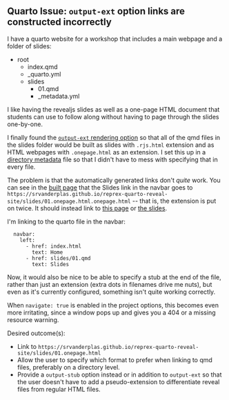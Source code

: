 ## Quarto Issue: `output-ext` option links are constructed incorrectly

I have a quarto website for a workshop that includes a main webpage
and a folder of slides:

- root
  - index.qmd
  - _quarto.yml
  - slides
    - 01.qmd
    - _metadata.yml


I like having the revealjs slides as well as a one-page HTML document
that students can use to follow along without having to page through
the slides one-by-one.

I finally found the
[`output-ext` rendering option](https://quarto.org/docs/reference/formats/html.html#rendering)
so that all of the qmd files in the slides folder would be built as
slides with `.rjs.html` extension and as HTML webpages with
`.onepage.html` as an extension.
I set this up in a [directory metadata](slides/_metadata.yml) file so
that I didn't have to mess with specifying that in every file.

The problem is that the automatically generated links don't *quite*
work. You can see in the [built page](https://srvanderplas.github.io/reprex-quarto-reveal-site/)
that the Slides link in the navbar goes to
`https://srvanderplas.github.io/reprex-quarto-reveal-site/slides/01.onepage.html.onepage.html`
-- that is, the extension is put on twice.
It should instead link to [this page](https://srvanderplas.github.io/reprex-quarto-reveal-site/slides/01.onepage.html) 
or [the slides](https://srvanderplas.github.io/reprex-quarto-reveal-site/slides/01.rjs.html).

I'm linking to the quarto file in the navbar:

```
  navbar:
    left:
      - href: index.html
        text: Home
      - href: slides/01.qmd
        text: Slides
```

Now, it would also be nice to be able to specify a stub at the 
end of the file, rather than just an extension 
(extra dots in filenames drive me nuts),
but even as it's currently configured, something isn't quite working
correctly.

When `navigate: true` is enabled in the project options, this becomes 
even more irritating, since a window pops up and gives you a 404 or 
a missing resource warning.

Desired outcome(s): 

- Link to `https://srvanderplas.github.io/reprex-quarto-reveal-site/slides/01.onepage.html`
- Allow the user to specify which format to prefer when linking to qmd files, 
preferably on a directory level.
- Provide a `output-stub` option instead or in addition to `output-ext` so that 
the user doesn't have to add a pseudo-extension to differentiate reveal files 
from regular HTML files. 




